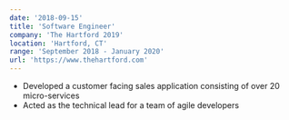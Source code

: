 ```yaml
---
date: '2018-09-15'
title: 'Software Engineer'
company: 'The Hartford 2019'
location: 'Hartford, CT'
range: 'September 2018 - January 2020'
url: 'https://www.thehartford.com'
---
```


- Developed a customer facing sales application consisting of over 20 micro-services
- Acted as the technical lead for a team of agile developers
